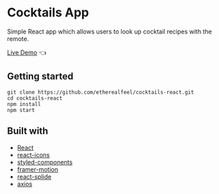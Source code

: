 # Cocktails App

Simple React app which allows users to look up cocktail recipes with the remote.

[Live Demo](https://cocktails-app-ef.netlify.app/) :point_left:

## Getting started

```
git clone https://github.com/etherealfeel/cocktails-react.git
cd cocktails-react
npm install
npm start
```

## Built with

- [React](https://reactjs.org/)
- [react-icons](https://www.npmjs.com/package/react-icons)
- [styled-components](https://styled-components.com/)
- [framer-motion](https://www.framer.com/motion/)
- [react-splide](https://splidejs.com/integration/react-splide/)
- [axios](https://axios-http.com/)
